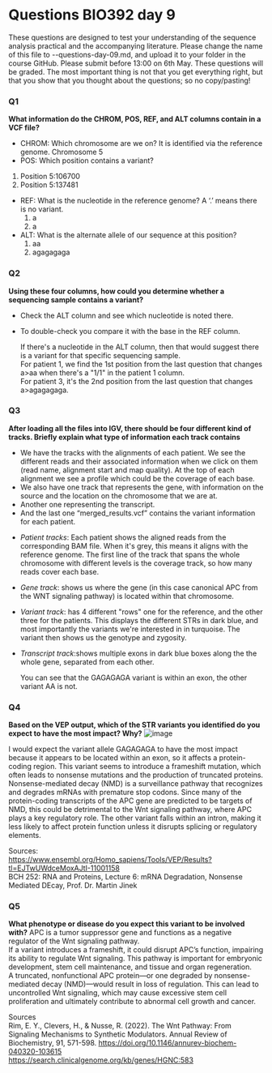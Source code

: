 # Questions BIO392 day 9
These questions are designed to test your understanding of the sequence analysis practical and the accompanying literature. Please change the name of this file to <First letter>-<Last name>-questions-day-09.md, and upload it to your folder in the course GitHub. Please submit before 13:00 on 6th May.
These questions will be graded. The most important thing is not that you get everything right, but that you show that you thought about the questions; so no copy/pasting!

### Q1
**What information do the CHROM, POS, REF, and ALT columns contain in a VCF file?**
* CHROM: Which chromosome are we on? It is identified via the reference genome.
  Chromosome 5
* POS: Which position contains a variant?
 1. Position 5:106700
 2. Position 5:137481
* REF: What is the nucleotide in the reference genome? A ‘.’ means there is no variant.
  1. a
  2. a
* ALT: What is the alternate allele of our sequence at this position?
  1. aa
  2. agagagaga

### Q2
**Using these four columns, how could you determine whether a sequencing sample contains a variant?**
* Check the ALT column and see which nucleotide is noted there.  
* To double-check you compare it with the base in the	REF column.

  If there's a nucleotide in the ALT column, then that would suggest there is a variant for that specific sequencing sample.\
  For patient 1, we find the 1st position from the last question that changes a>aa when there's a "1/1" in the patient 1 column. \
  For patient 3, it's the 2nd position from the last question that changes a>agagagaga. 

### Q3
**After loading all the files into IGV, there should be four different kind of tracks. Briefly explain what type of information each track contains**
* We have the tracks with the alignments of each patient. We see the different reads and their associated information when we click on them (read name, alignment start and map quality). At the top of each alignment we see a profile which could be the coverage of each base.
* We also have one track that represents the gene, with information on the source and the location on the chromosome that we are at. 
* Another one representing the transcript.
* And the last one “merged_results.vcf” contains the variant information for each patient.
  
- *Patient tracks*: Each patient shows the aligned reads from the corresponding BAM file. When it's grey, this means it aligns with the reference genome. The first line of the track that spans the whole chromosome with different levels is the coverage track, so how many reads cover each base.
- *Gene track*: shows us where the gene (in this case canonical APC from the WNT signaling pathway) is located within that chromosome.
- *Variant track*: has 4 different "rows" one for the reference, and the other three for the patients. This displays the different STRs in dark blue, and most importantly the variants we're interested in in turquoise. The variant then shows us the genotype and zygosity.
- *Transcript track*:shows multiple exons in dark blue boxes along the the whole gene, separated from each other.

  You can see that the GAGAGAGA variant is within an exon, the other variant AA is not.

### Q4
**Based on the VEP output, which of the STR variants you identified do you expect to have the most impact? Why?**
![image](https://github.com/user-attachments/assets/fe2f2d3e-d75e-4b27-82c1-cfc9e170abce)

I would expect the variant allele GAGAGAGA to have the most impact because it appears to be located within an exon, so it affects a protein-coding region. This variant seems to introduce a frameshift mutation, which often leads to nonsense mutations and the production of truncated proteins.
Nonsense-mediated decay (NMD) is a surveillance pathway that recognizes and degrades mRNAs with premature stop codons. Since many of the protein-coding transcripts of the APC gene are predicted to be targets of NMD, this could be detrimental to the Wnt signaling pathway, where APC plays a key regulatory role.
The other variant falls within an intron, making it less likely to affect protein function unless it disrupts splicing or regulatory elements.

Sources: \
<https://www.ensembl.org/Homo_sapiens/Tools/VEP/Results?tl=EJTwUWdceMoxAJtI-11001158> \
BCH 252: RNA and Proteins, Lecture 6: mRNA Degradation, Nonsense Mediated DEcay, Prof. Dr. Martin Jinek

### Q5
**What phenotype or disease do you expect this variant to be involved with?**
APC is a tumor suppressor gene and functions as a negative regulator of the Wnt signaling pathway. \
If a variant introduces a frameshift, it could disrupt APC’s function, impairing its ability to regulate Wnt signaling. This pathway is important for embryonic development, stem cell maintenance, and tissue and organ regeneration. \
A truncated, nonfunctional APC protein—or one degraded by nonsense-mediated decay (NMD)—would result in loss of regulation. This can lead to uncontrolled Wnt signaling, which may cause excessive stem cell proliferation and ultimately contribute to abnormal cell growth and cancer.

Sources \
Rim, E. Y., Clevers, H., & Nusse, R. (2022). The Wnt Pathway: From Signaling Mechanisms to Synthetic Modulators. Annual Review of Biochemistry, 91, 571-598. <https://doi.org/10.1146/annurev-biochem-040320-103615> \
<https://search.clinicalgenome.org/kb/genes/HGNC:583>
